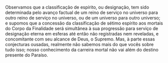 ﻿Observamos que a classificação de espírito, ou designação, tem sido determinada pelo avanço factual de um reino de serviço no universo para outro reino de serviço no universo, ou de um universo para outro universo; e supomos que a concessão da classificação de sétimo espírito aos mortais do Corpo da Finalidade será simultânea à sua progressão para serviço de designação eterna em esferas até então não registradas nem reveladas, e concomitante com seu alcance de Deus, o Supremo. Mas, à parte essas conjecturas ousadas, realmente não sabemos mais do que vocês sobre tudo isso; nosso conhecimento da carreira mortal não vai além do destino presente do Paraíso.